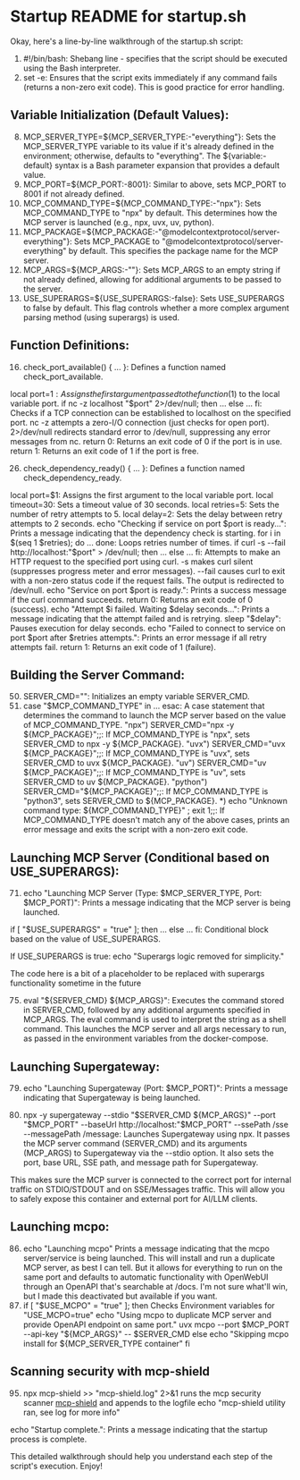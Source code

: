 # Startup README for startup.sh

Okay, here's a line-by-line walkthrough of the startup.sh script:

1. #!/bin/bash: Shebang line - specifies that the script should be executed using the Bash interpreter.
2. set -e: Ensures that the script exits immediately if any command fails (returns a non-zero exit code). This is good practice for error handling.

## Variable Initialization (Default Values):

8. MCP_SERVER_TYPE=${MCP_SERVER_TYPE:-"everything"}: Sets the MCP_SERVER_TYPE variable to its value if it's already defined in the environment; otherwise, defaults to "everything". The ${variable:-default} syntax is a Bash parameter expansion that provides a default value.
9. MCP_PORT=${MCP_PORT:-8001}: Similar to above, sets MCP_PORT to 8001 if not already defined.
10. MCP_COMMAND_TYPE=${MCP_COMMAND_TYPE:-"npx"}: Sets MCP_COMMAND_TYPE to "npx" by default. This determines how the MCP server is launched (e.g., npx, uvx, uv, python).
11. MCP_PACKAGE=${MCP_PACKAGE:-"@modelcontextprotocol/server-everything"}: Sets MCP_PACKAGE to "@modelcontextprotocol/server-everything" by default. This specifies the package name for the MCP server.
12. MCP_ARGS=${MCP_ARGS:-""}: Sets MCP_ARGS to an empty string if not already defined, allowing for additional arguments to be passed to the server.
13. USE_SUPERARGS=${USE_SUPERARGS:-false}: Sets USE_SUPERARGS to false by default. This flag controls whether a more complex argument parsing method (using superargs) is used.

## Function Definitions:

16. check_port_available() { ... }: Defines a function named check_port_available.

local port=$1: Assigns the first argument passed to the function ($1) to the local variable port.
if nc -z localhost "$port" 2>/dev/null; then ... else ... fi: Checks if a TCP connection can be established to localhost on the specified port. nc -z attempts a zero-I/O connection (just checks for open port). 2>/dev/null redirects standard error to /dev/null, suppressing any error messages from nc.
return 0: Returns an exit code of 0 if the port is in use.
return 1: Returns an exit code of 1 if the port is free.

26. check_dependency_ready() { ... }: Defines a function named check_dependency_ready.

local port=$1: Assigns the first argument to the local variable port.
local timeout=30: Sets a timeout value of 30 seconds.
local retries=5: Sets the number of retry attempts to 5.
local delay=2: Sets the delay between retry attempts to 2 seconds.
echo "Checking if service on port $port is ready...": Prints a message indicating that the dependency check is starting.
for i in $(seq 1 $retries); do ... done: Loops retries number of times.
if curl -s --fail http://localhost:"$port" > /dev/null; then ... else ... fi: Attempts to make an HTTP request to the specified port using curl. -s makes curl silent (suppresses progress meter and error messages). --fail causes curl to exit with a non-zero status code if the request fails. The output is redirected to /dev/null.
echo "Service on port $port is ready.": Prints a success message if the curl command succeeds.
return 0: Returns an exit code of 0 (success).
echo "Attempt $i failed. Waiting $delay seconds...": Prints a message indicating that the attempt failed and is retrying.
sleep "$delay": Pauses execution for delay seconds.
echo "Failed to connect to service on port $port after $retries attempts.": Prints an error message if all retry attempts fail.
return 1: Returns an exit code of 1 (failure).

## Building the Server Command:

50. SERVER_CMD="": Initializes an empty variable SERVER_CMD.
51. case "$MCP_COMMAND_TYPE" in ... esac: A case statement that determines the command to launch the MCP server based on the value of MCP_COMMAND_TYPE.
"npx") SERVER_CMD="npx -y ${MCP_PACKAGE}";;: If MCP_COMMAND_TYPE is "npx", sets SERVER_CMD to npx -y ${MCP_PACKAGE}.
"uvx") SERVER_CMD="uvx ${MCP_PACKAGE}";;: If MCP_COMMAND_TYPE is "uvx", sets SERVER_CMD to uvx ${MCP_PACKAGE}.
"uv") SERVER_CMD="uv ${MCP_PACKAGE}";;: If MCP_COMMAND_TYPE is "uv", sets SERVER_CMD to uv ${MCP_PACKAGE}.
"python") SERVER_CMD="${MCP_PACKAGE}";;: If MCP_COMMAND_TYPE is "python3", sets SERVER_CMD to ${MCP_PACKAGE}.
*) echo "Unknown command type: ${MCP_COMMAND_TYPE}" ; exit 1;;: If MCP_COMMAND_TYPE doesn't match any of the above cases, prints an error message and exits the script with a non-zero exit code.

## Launching MCP Server (Conditional based on USE_SUPERARGS):

71. echo "Launching MCP Server (Type: $MCP_SERVER_TYPE, Port: $MCP_PORT)": Prints a message indicating that the MCP server is being launched.

if [ "$USE_SUPERARGS" = "true" ]; then ... else ... fi: Conditional block based on the value of USE_SUPERARGS.

If USE_SUPERARGS is true: echo "Superargs logic removed for simplicity."

The code here is a bit of a placeholder to be replaced with superargs functionality sometime in the future

75. eval "${SERVER_CMD} ${MCP_ARGS}": Executes the command stored in SERVER_CMD, followed by any additional arguments specified in MCP_ARGS. The eval command is used to interpret the string as a shell command. This launches the MCP server and all args necessary to run, as passed in the environment variables from the docker-compose.

## Launching Supergateway:

79. echo "Launching Supergateway (Port: $MCP_PORT)": Prints a message indicating that Supergateway is being launched.

80. npx -y supergateway --stdio "$SERVER_CMD ${MCP_ARGS}" --port "$MCP_PORT" --baseUrl http://localhost:"$MCP_PORT" --ssePath /sse --messagePath /message: Launches Supergateway using npx. It passes the MCP server command (SERVER_CMD) and its arguments (MCP_ARGS) to Supergateway via the --stdio option. It also sets the port, base URL, SSE path, and message path for Supergateway.

This makes sure the MCP surver is connected to the correct port for internal traffic on STDIO/STDOUT and on SSE/Messages traffic. This will allow you to safely expose this container and external port for AI/LLM clients.

## Launching mcpo:

86. echo "Launching mcpo"  Prints a message indicating that the mcpo server/service is being launched. This will install and run a duplicate MCP server, as best I can tell. But it allows for everything to run on the same port and defaults to automatic functionality with OpenWebUI through an OpenAPI that's searchable at /docs. I'm not sure what'll win, but I made this deactivated but available if you want. 
87. if [ "$USE_MCPO" = "true" ]; then  Checks Environment variables for "USE_MCPO=true"
  echo "Using mcpo to duplicate MCP server and provide OpenAPI endpoint on same port."
  uvx mcpo --port $MCP_PORT --api-key "${MCP_ARGS}" -- $SERVER_CMD
else
  echo "Skipping mcpo install for ${MCP_SERVER_TYPE container"
fi 

## Scanning security with mcp-shield
95. npx mcp-shield >> "mcp-shield.log" 2>&1  runs the mcp security scanner [mcp-shield](https://github.com/riseandignite/mcp-shield) and appends to the logfile
echo "mcp-shield utility ran, see log for more info"

echo "Startup complete.": Prints a message indicating that the startup process is complete.

This detailed walkthrough should help you understand each step of the script's execution. Enjoy!
